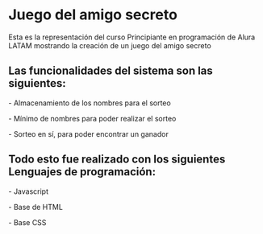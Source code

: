 <h1>Juego del amigo secreto</h1>
<p>Esta es la representación del curso Principiante en programación de Alura LATAM mostrando la creación de un juego del amigo secreto</p>

<h2>Las funcionalidades del sistema son las siguientes:</h2>
<p>- Almacenamiento de los nombres para el sorteo </p>
<p>- Mínimo de nombres para poder realizar el sorteo</p>
<p>- Sorteo en sí, para poder encontrar un ganador </p>

<h2> Todo esto fue realizado con los siguientes Lenguajes de programación:</h2>
<p>- Javascript</p>
<p>- Base de HTML</p>
<p>- Base CSS</p>
